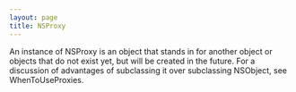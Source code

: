 ```yaml
---
layout: page
title: NSProxy
---
```


An instance of NSProxy is an object that stands in for another object or objects that do not exist yet, but will be created in the future. For a discussion of advantages of subclassing it over subclassing NSObject, see WhenToUseProxies.

